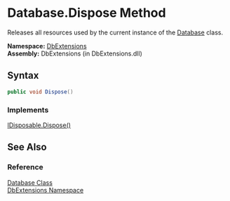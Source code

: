 Database.Dispose Method
=======================
Releases all resources used by the current instance of the [Database][1] class.

**Namespace:** [DbExtensions][2]  
**Assembly:** DbExtensions (in DbExtensions.dll)

Syntax
------

```csharp
public void Dispose()
```

### Implements
[IDisposable.Dispose()][3]  


See Also
--------

### Reference
[Database Class][1]  
[DbExtensions Namespace][2]  

[1]: README.md
[2]: ../README.md
[3]: http://msdn.microsoft.com/en-us/library/es4s3w1d